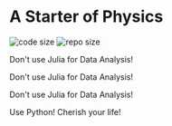 # A Starter of Physics

![code size](https://img.shields.io/github/languages/code-size/ivaquero/blog-physics.svg)
![repo size](https://img.shields.io/github/repo-size/ivaquero/blog-physics.svg)

Don't use Julia for Data Analysis!

Don't use Julia for Data Analysis!

Don't use Julia for Data Analysis!

Use Python! Cherish your life!
